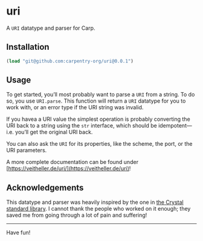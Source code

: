 # uri

A `URI` datatype and parser for Carp.

## Installation

```clojure
(load "git@github.com:carpentry-org/uri@0.0.1")
```

## Usage

To get started, you’ll most probably want to parse a `URI` from a string. To do
so, you use `URI.parse`. This function will return a `URI` datatype for you to
work with, or an error type if the URI string was invalid.

If you havea a URI value the simplest operation is probably converting the URI
back to a string using the `str` interface, which should be idempotent—i.e.
you’ll get the original URI back.

You can also ask the `URI` for its properties, like the scheme, the port, or the
URI parameters.

A more complete documentation can be found under [https://veitheller.de/uri/](https://veitheller.de/uri)!

## Acknowledgements

This datatype and parser was heavily inspired by the one in [the Crystal
standard library](https://github.com/crystal-lang/crystal/blob/master/src/uri.cr).
I cannot thank the people who worked on it enough; they saved me from going
through a lot of pain and suffering!

<hr/>

Have fun!
